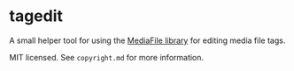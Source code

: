 tagedit
=======

A small helper tool for using the [MediaFile library](https://pypi.org/project/mediafile/) for editing media file tags.

MIT licensed. See `copyright.md` for more information.

